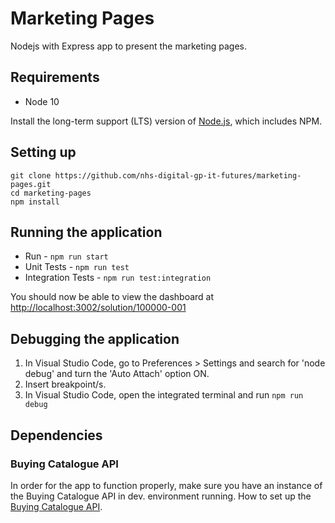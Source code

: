 

# Marketing Pages

  

Nodejs with Express app to present the marketing pages.

  

## Requirements
- Node 10

Install the long-term support (LTS) version of <a href="https://nodejs.org/en/">Node.js</a>, which includes NPM.

  

## Setting up
```
git clone https://github.com/nhs-digital-gp-it-futures/marketing-pages.git
cd marketing-pages
npm install
```
## Running the application
- Run - `npm run start`
- Unit Tests - `npm run test`
- Integration Tests - `npm run test:integration`

You should now be able to view the dashboard at [http://localhost:3002/solution/100000-001](http://localhost:3002/solution/100000-001)

## Debugging the application

 1. In Visual Studio Code, go to Preferences > Settings and search for 'node debug' and turn the 'Auto Attach' option ON.
 2. Insert breakpoint/s.
 3. In Visual Studio Code, open the integrated terminal and run `npm run debug`

## Dependencies
### Buying Catalogue API
In order for the app to function properly, make sure you have an instance of the Buying Catalogue API in dev. environment running. How to set up the [Buying Catalogue API](https://github.com/nhs-digital-gp-it-futures/BuyingCatalogueService/blob/master/README.md "Buying Catalogue API setup").
